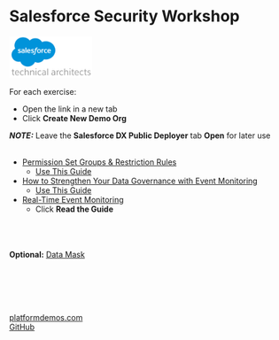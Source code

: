 
# Salesforce Security Workshop
<!-- 
# Data Cloud & Security Workshop
-->
<img src="https://github.com/bmc-sf/Workshop-Mfg-Automation/blob/main/Salesforce_Technical_Architects_Logo.png" alt="alt text" width="150" height="75">
<!-- https://c1.sfdcstatic.com/content/dam/web/en_us/www/images/home/logo-salesforce.svg -->


For each exercise:
* Open the link in a new tab
* Click **Create New Demo Org**
<!-- * Click **Read the Guide** -->
***NOTE:***  Leave the **Salesforce DX Public Deployer** tab **Open** for later use
</br></br>

  
* [Permission Set Groups & Restriction Rules](https://www.platformdemos.com/s/demo/a0g4p000004hejUAAQ/permission-set-groups-restriction-rules)
  * [Use This Guide](https://github.com/bmc-sf/Workshop-Security/blob/main/Workshop%20-%20Permission%20Set%20Groups%20and%20Restriction%20Rules.pdf)
* [How to Strengthen Your Data Governance with Event Monitoring](https://www.platformdemos.com/s/demo/a0g4p0000040sqnAAA/how-to-strengthen-your-data-governance-with-event-monitoring)
  * [Use This Guide](https://github.com/bmc-sf/Workshop-Security/blob/main/Workshop%20-%20How%20to%20Strengthen%20Your%20Data%20Governance%20with%20Event%20Monitoring.pdf)
* [Real-Time Event Monitoring](https://www.platformdemos.com/s/demo/a0g4p000004had0AAA/realtime-event-monitoring)
  * Click **Read the Guide**

<br/><br/>  
  **Optional:**
[Data Mask](https://www.platformdemos.com/s/demo/a0g4p0000040dOzAAI/data-mask)  

<!--
***NOTE:***  [Use ***this*** Guide]()
<br/>
-->


<br/><br/>
------------------------
[platformdemos.com](https://platformdemos.com)<br/>
[GitHub](https://github.com/bmc-sf/Workshop-Security)<br/>
